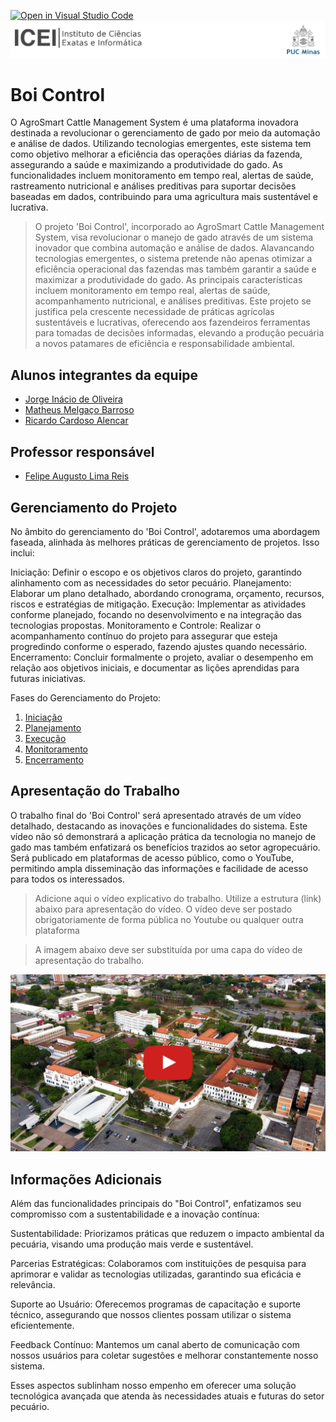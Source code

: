 [![Open in Visual Studio Code](https://classroom.github.com/assets/open-in-vscode-718a45dd9cf7e7f842a935f5ebbe5719a5e09af4491e668f4dbf3b35d5cca122.svg)](https://classroom.github.com/online_ide?assignment_repo_id=14228559&assignment_repo_type=AssignmentRepo)
![ICEI](images/icei-pucminas.png)

# Boi Control

O AgroSmart Cattle Management System é uma plataforma inovadora destinada a revolucionar o gerenciamento de gado por meio da automação e análise de dados. Utilizando tecnologias emergentes, este sistema tem como objetivo melhorar a eficiência das operações diárias da fazenda, assegurando a saúde e maximizando a produtividade do gado. As funcionalidades incluem monitoramento em tempo real, alertas de saúde, rastreamento nutricional e análises preditivas para suportar decisões baseadas em dados, contribuindo para uma agricultura mais sustentável e lucrativa.

> O projeto 'Boi Control', incorporado ao AgroSmart Cattle Management System, visa revolucionar o manejo de gado através de um sistema inovador que combina automação e análise de dados. Alavancando tecnologias emergentes, o sistema pretende não apenas otimizar a eficiência operacional das fazendas mas também garantir a saúde e maximizar a produtividade do gado. As principais características incluem monitoramento em tempo real, alertas de saúde, acompanhamento nutricional, e análises preditivas. Este projeto se justifica pela crescente necessidade de práticas agrícolas sustentáveis e lucrativas, oferecendo aos fazendeiros ferramentas para tomadas de decisões informadas, elevando a produção pecuária a novos patamares de eficiência e responsabilidade ambiental.

## Alunos integrantes da equipe

* [Jorge Inácio de Oliveira](https://github.com/inaciooow)
* [Matheus Melgaço Barroso](https://github.com/matheusmelgaco)
* [Ricardo Cardoso Alencar](https://github.com/Ricardo-alencar65)

## Professor responsável

* [Felipe Augusto Lima Reis](https://github.com/falreis)

## Gerenciamento do Projeto

No âmbito do gerenciamento do 'Boi Control', adotaremos uma abordagem faseada, alinhada às melhores práticas de gerenciamento de projetos. Isso inclui:

Iniciação: Definir o escopo e os objetivos claros do projeto, garantindo alinhamento com as necessidades do setor pecuário.
Planejamento: Elaborar um plano detalhado, abordando cronograma, orçamento, recursos, riscos e estratégias de mitigação.
Execução: Implementar as atividades conforme planejado, focando no desenvolvimento e na integração das tecnologias propostas.
Monitoramento e Controle: Realizar o acompanhamento contínuo do projeto para assegurar que esteja progredindo conforme o esperado, fazendo ajustes quando necessário.
Encerramento: Concluir formalmente o projeto, avaliar o desempenho em relação aos objetivos iniciais, e documentar as lições aprendidas para futuras iniciativas.

Fases do Gerenciamento do Projeto:
1. [Iniciação](docs/01-iniciacao)
2. [Planejamento](docs/02-planejamento)
3. [Execução](docs/03-execucao)
4. [Monitoramento](docs/04-monitoramento)
5. [Encerramento](docs/05-encerramento)

## Apresentação do Trabalho

O trabalho final do 'Boi Control' será apresentado através de um vídeo detalhado, destacando as inovações e funcionalidades do sistema. Este vídeo não só demonstrará a aplicação prática da tecnologia no manejo de gado mas também enfatizará os benefícios trazidos ao setor agropecuário. Será publicado em plataformas de acesso público, como o YouTube, permitindo ampla disseminação das informações e facilidade de acesso para todos os interessados.

> Adicione aqui o vídeo explicativo do trabalho.
> Utilize a estrutura (link) abaixo para apresentação do vídeo.
> O vídeo deve ser postado obrigatoriamente de forma pública no Youtube ou qualquer outra plataforma 

> A imagem abaixo deve ser substituída por uma capa do vídeo de apresentação do trabalho.

[![Imagem do Trabalho](images/pucminas-video-youtube.jpg)]([https://www.youtube.com/watch?v=unq_cZ6NOwk](https://www.youtube.com/watch?v=zw79gcB0wp8))

## Informações Adicionais

Além das funcionalidades principais do "Boi Control", enfatizamos seu compromisso com a sustentabilidade e a inovação contínua:

Sustentabilidade: Priorizamos práticas que reduzem o impacto ambiental da pecuária, visando uma produção mais verde e sustentável.

Parcerias Estratégicas: Colaboramos com instituições de pesquisa para aprimorar e validar as tecnologias utilizadas, garantindo sua eficácia e relevância.

Suporte ao Usuário: Oferecemos programas de capacitação e suporte técnico, assegurando que nossos clientes possam utilizar o sistema eficientemente.

Feedback Contínuo: Mantemos um canal aberto de comunicação com nossos usuários para coletar sugestões e melhorar constantemente nosso sistema.

Esses aspectos sublinham nosso empenho em oferecer uma solução tecnológica avançada que atenda às necessidades atuais e futuras do setor pecuário.
